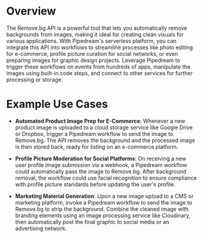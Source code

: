 # Overview

The Remove.bg API is a powerful tool that lets you automatically remove backgrounds from images, making it ideal for creating clean visuals for various applications. With Pipedream's serverless platform, you can integrate this API into workflows to streamline processes like photo editing for e-commerce, profile picture curation for social networks, or even preparing images for graphic design projects. Leverage Pipedream to trigger these workflows on events from hundreds of apps, manipulate the images using built-in code steps, and connect to other services for further processing or storage.

# Example Use Cases

- **Automated Product Image Prep for E-Commerce**: Whenever a new product image is uploaded to a cloud storage service like Google Drive or Dropbox, trigger a Pipedream workflow to send the image to Remove.bg. The API removes the background and the processed image is then stored back, ready for listing on an e-commerce platform.

- **Profile Picture Moderation for Social Platforms**: On receiving a new user profile image submission via a webhook, a Pipedream workflow could automatically pass the image to Remove.bg. After background removal, the workflow could use facial recognition to ensure compliance with profile picture standards before updating the user's profile.

- **Marketing Material Generation**: Upon a new image upload to a CMS or marketing platform, invoke a Pipedream workflow to send the image to Remove.bg to strip the background. Combine the cleaned image with branding elements using an image processing service like Cloudinary, then automatically post the final graphic to social media or an advertising network.
